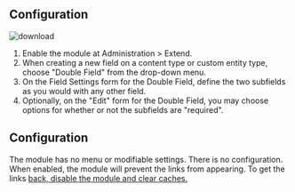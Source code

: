 ## Configuration
![download](https://user-images.githubusercontent.com/129678997/229365147-be34f3c3-94ba-4589-87f7-cbe0d6aaddd5.png)

1. Enable the module at Administration > Extend.
1. When creating a new field on a content type or custom entity type, choose
   "Double Field" from the drop-down menu.
1. On the Field Settings form for the Double Field, define the two subfields
   as you would with any other field.
1. Optionally, on the "Edit" form for the Double Field, you may choose
   options for whether or not the subfields are "required".
## Configuration

The module has no menu or modifiable settings. There is no configuration. When
enabled, the module will prevent the links from appearing. To get the links
[back, disable the module and clear caches.](https://medium.com/the-andela-way/build-and-publish-your-first-npm-package-a4daf0e2431)
